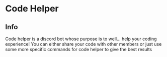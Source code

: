 # Code Helper
## Info
Code helper is a discord bot whose purpose is to well... help your coding experience!
You can either share your code with other members or just use some more specific commands for code helper to give the best results